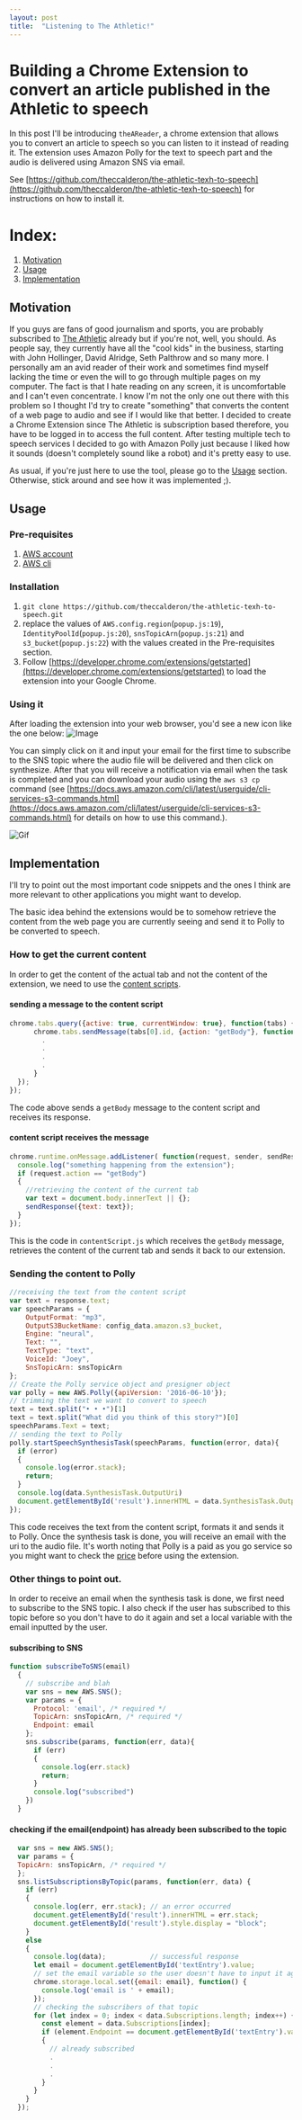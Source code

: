 ```yaml
---
layout: post
title:  "Listening to The Athletic!"
---
```


# Building a Chrome Extension to convert an article published in the Athletic to speech

In this post I'll be introducing `theAReader`, a chrome extension that allows you to convert an article to speech so you can listen to it instead of reading it. The extension uses Amazon Polly for the text to speech part and the audio is delivered using Amazon SNS via email.

See [https://github.com/theccalderon/the-athletic-texh-to-speech](https://github.com/theccalderon/the-athletic-texh-to-speech) for instructions on how to install it.

# Index:
1. [Motivation](#motivation)
2. [Usage](#usage)
3. [Implementation](#implementation)

## Motivation<a name="motivation"></a>

If you guys are fans of good journalism and sports, you are probably subscribed to [The Athletic](https://theathletic.com) already but if you're not, well, you should. As people say, they currently have all the "cool kids" in the business, starting with John Hollinger, David Alridge, Seth Palthrow and so many more. I personally am an avid reader of their work and sometimes find myself lacking the time or even the will to go through multiple pages on my computer. The fact is that I hate reading on any screen, it is uncomfortable and I can't even concentrate.
I know I'm not the only one out there with this problem so I thought I'd try to create "something" that converts the content of a web page to audio and see if I would like that better. I decided to create a Chrome Extension since The Athletic is subscription based therefore, you have to be logged in to access the full content. After testing multiple tech to speech services I decided to go with Amazon Polly just because I liked how it sounds (doesn't completely sound like a robot) and it's pretty easy to use.

As usual, if you're just here to use the tool, please go to the [Usage](#usage) section. Otherwise, stick around and see how it was implemented ;).

## Usage <a name="usage"></a>

### Pre-requisites
1. [AWS account](https://aws.amazon.com/free/)
2. [AWS cli](https://docs.aws.amazon.com/cli/latest/userguide/cli-chap-install.html)

### Installation
1. `git clone https://github.com/theccalderon/the-athletic-texh-to-speech.git`
2. replace the values of `AWS.config.region`(`popup.js:19`), `IdentityPoolId`(`popup.js:20`), `snsTopicArn`(`popup.js:21`) and `s3_bucket`(`popup.js:22`) with the values created in the Pre-requisites section.
3. Follow [https://developer.chrome.com/extensions/getstarted](https://developer.chrome.com/extensions/getstarted) to load the extension into your Google Chrome.

### Using it

After loading the extension into your web browser, you'd see a new icon like the one below:
![Image](/assets/extension-icon.png)

You can simply click on it and input your email for the first time to subscribe to the SNS topic where the audio file will be delivered and then click on synthesize.
After that you will receive a notification via email when the task is completed and you can download your audio using the `aws s3 cp` command (see [https://docs.aws.amazon.com/cli/latest/userguide/cli-services-s3-commands.html](https://docs.aws.amazon.com/cli/latest/userguide/cli-services-s3-commands.html) for details on how to use this command.).

![Gif](/assets/ezgif.com-video-to-gif.gif)

## Implementation

I'll try to point out the most important code snippets and the ones I think are more relevant to other applications you might want to develop.

The basic idea behind the extensions would be to somehow retrieve the content from the web page you are currently seeing and send it to Polly to be converted to speech.

### How to get the current content

In order to get the content of the actual tab and not the content of the extension, we need to use the [content scripts](https://developer.chrome.com/extensions/content_scripts).

#### sending a message to the content script
```javascript
chrome.tabs.query({active: true, currentWindow: true}, function(tabs) {
      chrome.tabs.sendMessage(tabs[0].id, {action: "getBody"}, function(response) {
        .
        .
        .
        .
      }
  });
});
```

The code above sends a `getBody` message to the content script and receives its response.

#### content script receives the message 
```javascript
chrome.runtime.onMessage.addListener( function(request, sender, sendResponse) {
  console.log("something happening from the extension");
  if (request.action == "getBody")
  {
    //retrieving the content of the current tab
    var text = document.body.innerText || {};
    sendResponse({text: text});
  }
});
```

This is the code in `contentScript.js` which receives the `getBody` message, retrieves the content of the current tab and sends it back to our extension.

### Sending the content to Polly

```javascript
//receiving the text from the content script
var text = response.text;
var speechParams = {
    OutputFormat: "mp3",
    OutputS3BucketName: config_data.amazon.s3_bucket,
    Engine: "neural",
    Text: "",
    TextType: "text",
    VoiceId: "Joey",
    SnsTopicArn: snsTopicArn
};
// Create the Polly service object and presigner object
var polly = new AWS.Polly({apiVersion: '2016-06-10'});
// trimming the text we want to convert to speech
text = text.split("• • •")[1]
text = text.split("What did you think of this story?")[0]
speechParams.Text = text;
// sending the text to Polly
polly.startSpeechSynthesisTask(speechParams, function(error, data){
  if (error)
  {
    console.log(error.stack);
    return; 
  }
  console.log(data.SynthesisTask.OutputUri)
  document.getElementById('result').innerHTML = data.SynthesisTask.OutputUri;
});
```

This code receives the text from the content script, formats it and sends it to Polly. Once the synthesis task is done, you will receive an email with the uri to the audio file.
It's worth noting that Polly is a paid as you go service so you might want to check the [price](https://aws.amazon.com/polly/pricing/) before using the extension.

### Other things to point out.

In order to receive an email when the synthesis task is done, we first need to subscribe to the SNS topic. I also check if the user has subscribed to this topic before so you don't have to do it again and set a local variable with the email inputted by the user.

#### subscribing to SNS

```javascript
function subscribeToSNS(email)
  {
    // subscribe and blah
    var sns = new AWS.SNS();
    var params = {
      Protocol: 'email', /* required */
      TopicArn: snsTopicArn, /* required */
      Endpoint: email
    };
    sns.subscribe(params, function(err, data){
      if (err)
      {
        console.log(err.stack)
        return;
      }
      console.log("subscribed")
    })
  }
```

#### checking if the email(endpoint) has already been subscribed to the topic

```javascript
  var sns = new AWS.SNS();
  var params = {
  TopicArn: snsTopicArn, /* required */
  };
  sns.listSubscriptionsByTopic(params, function(err, data) {
    if (err) 
    {
      console.log(err, err.stack); // an error occurred
      document.getElementById('result').innerHTML = err.stack;
      document.getElementById('result').style.display = "block";
    }
    else
    { 
      console.log(data);           // successful response
      let email = document.getElementById('textEntry').value;
      // set the email variable so the user doesn't have to input it again.
      chrome.storage.local.set({email: email}, function() {
        console.log('email is ' + email);
      });
      // checking the subscribers of that topic
      for (let index = 0; index < data.Subscriptions.length; index++) {
        const element = data.Subscriptions[index];
        if (element.Endpoint == document.getElementById('textEntry').value)
        {
          // already subscribed
          .
          .
          . 
        }
      }
    }
  });
```